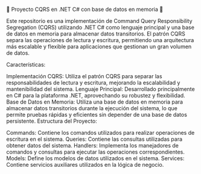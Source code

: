 🚀 Proyecto CQRS en .NET C# con base de datos en memoria 🚀

Este repositorio es una implementación de Command Query Responsibility Segregation (CQRS) utilizando .NET C# como lenguaje principal y una base de datos en memoria para almacenar datos transitorios. El patrón CQRS separa las operaciones de lectura y escritura, permitiendo una arquitectura más escalable y flexible para aplicaciones que gestionan un gran volumen de datos.

Características:

Implementación CQRS: Utiliza el patrón CQRS para separar las responsabilidades de lectura y escritura, mejorando la escalabilidad y mantenibilidad del sistema.
Lenguaje Principal: Desarrollado principalmente en C# para la plataforma .NET, aprovechando su robustez y flexibilidad.
Base de Datos en Memoria: Utiliza una base de datos en memoria para almacenar datos transitorios durante la ejecución del sistema, lo que permite pruebas rápidas y eficientes sin depender de una base de datos persistente.
Estructura del Proyecto:

Commands: Contiene los comandos utilizados para realizar operaciones de escritura en el sistema.
Queries: Contiene las consultas utilizadas para obtener datos del sistema.
Handlers: Implementa los manejadores de comandos y consultas para ejecutar las operaciones correspondientes.
Models: Define los modelos de datos utilizados en el sistema.
Services: Contiene servicios auxiliares utilizados en la lógica de negocio.

